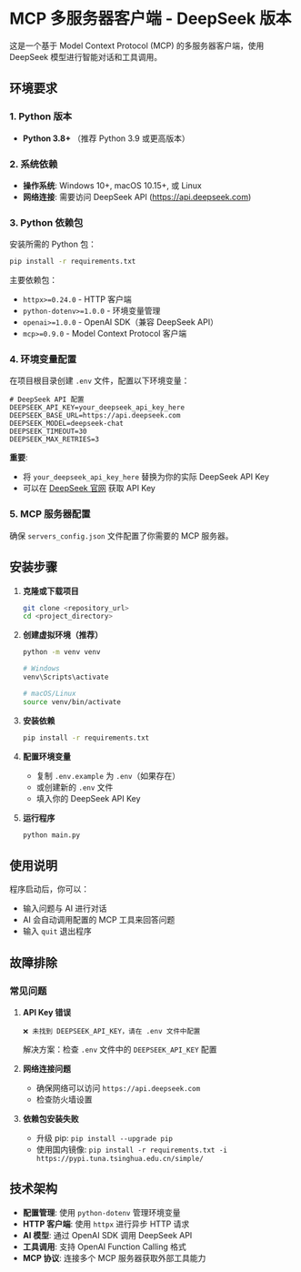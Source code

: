 # MCP 多服务器客户端 - DeepSeek 版本

这是一个基于 Model Context Protocol (MCP) 的多服务器客户端，使用 DeepSeek 模型进行智能对话和工具调用。

## 环境要求

### 1. Python 版本
- **Python 3.8+** （推荐 Python 3.9 或更高版本）

### 2. 系统依赖
- **操作系统**: Windows 10+, macOS 10.15+, 或 Linux
- **网络连接**: 需要访问 DeepSeek API (https://api.deepseek.com)

### 3. Python 依赖包
安装所需的 Python 包：

```bash
pip install -r requirements.txt
```

主要依赖包：
- `httpx>=0.24.0` - HTTP 客户端
- `python-dotenv>=1.0.0` - 环境变量管理
- `openai>=1.0.0` - OpenAI SDK（兼容 DeepSeek API）
- `mcp>=0.9.0` - Model Context Protocol 客户端

### 4. 环境变量配置

在项目根目录创建 `.env` 文件，配置以下环境变量：

```env
# DeepSeek API 配置
DEEPSEEK_API_KEY=your_deepseek_api_key_here
DEEPSEEK_BASE_URL=https://api.deepseek.com
DEEPSEEK_MODEL=deepseek-chat
DEEPSEEK_TIMEOUT=30
DEEPSEEK_MAX_RETRIES=3
```

**重要**: 
- 将 `your_deepseek_api_key_here` 替换为你的实际 DeepSeek API Key
- 可以在 [DeepSeek 官网](https://platform.deepseek.com) 获取 API Key

### 5. MCP 服务器配置

确保 `servers_config.json` 文件配置了你需要的 MCP 服务器。

## 安装步骤

1. **克隆或下载项目**
   ```bash
   git clone <repository_url>
   cd <project_directory>
   ```

2. **创建虚拟环境（推荐）**
   ```bash
   python -m venv venv
   
   # Windows
   venv\Scripts\activate
   
   # macOS/Linux
   source venv/bin/activate
   ```

3. **安装依赖**
   ```bash
   pip install -r requirements.txt
   ```

4. **配置环境变量**
   - 复制 `.env.example` 为 `.env`（如果存在）
   - 或创建新的 `.env` 文件
   - 填入你的 DeepSeek API Key

5. **运行程序**
   ```bash
   python main.py
   ```

## 使用说明

程序启动后，你可以：
- 输入问题与 AI 进行对话
- AI 会自动调用配置的 MCP 工具来回答问题
- 输入 `quit` 退出程序

## 故障排除

### 常见问题

1. **API Key 错误**
   ```
   ❌ 未找到 DEEPSEEK_API_KEY，请在 .env 文件中配置
   ```
   解决方案：检查 `.env` 文件中的 `DEEPSEEK_API_KEY` 配置

2. **网络连接问题**
   - 确保网络可以访问 `https://api.deepseek.com`
   - 检查防火墙设置

3. **依赖包安装失败**
   - 升级 pip: `pip install --upgrade pip`
   - 使用国内镜像: `pip install -r requirements.txt -i https://pypi.tuna.tsinghua.edu.cn/simple/`

## 技术架构

- **配置管理**: 使用 `python-dotenv` 管理环境变量
- **HTTP 客户端**: 使用 `httpx` 进行异步 HTTP 请求
- **AI 模型**: 通过 OpenAI SDK 调用 DeepSeek API
- **工具调用**: 支持 OpenAI Function Calling 格式
- **MCP 协议**: 连接多个 MCP 服务器获取外部工具能力